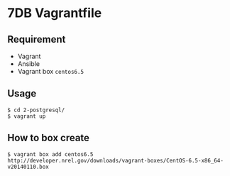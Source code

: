 # 7DB Vagrantfile

## Requirement

- Vagrant
- Ansible
- Vagrant box `centos6.5`

## Usage

    $ cd 2-postgresql/
    $ vagrant up

## How to box create

    $ vagrant box add centos6.5 http://developer.nrel.gov/downloads/vagrant-boxes/CentOS-6.5-x86_64-v20140110.box
    
